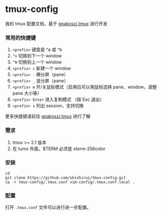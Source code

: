 # tmux-config

我的 tmux 配置文档，基于 [gpakosz/.tmux](https://github.com/gpakosz/.tmux)  进行开发

### 常用的快捷键

1. `<prefix>` 键盘是 ^a 或 ^b
1. `^n` 切换到下一个 window
1. `^N` 切换到上一个 window
1. `<prefix> c` 新建一个 window
1. `<prefix> -` 横分屏（pane）
1. `<prefix> _` 竖分屏（pane）
1. `<prefix> m` 开/关鼠标模式（启用后可以用鼠标选择 pane、window，调整 pane 大小等）
1. `<prefix> Enter` 进入复制模式 （按 Esc 退出）
1. `<prefix> s` 列出 session，支持切换

更多快捷键请前往 [gpakosz/.tmux](https://github.com/gpakosz/.tmux) 进行了解

### 需求

1. tmux >= 2.1 版本
1. 在 tumx 外面，$TERM 必须是 xterm-256color

### 安装

    cd
    git clone https://github.com/shishirui/tmux-config.git
    cp -r tmux-config/.tmux.conf vim-config/.tmux.conf.local .

### 配置

打开 `.tmux.conf` 文件可以进行进一步配置。

